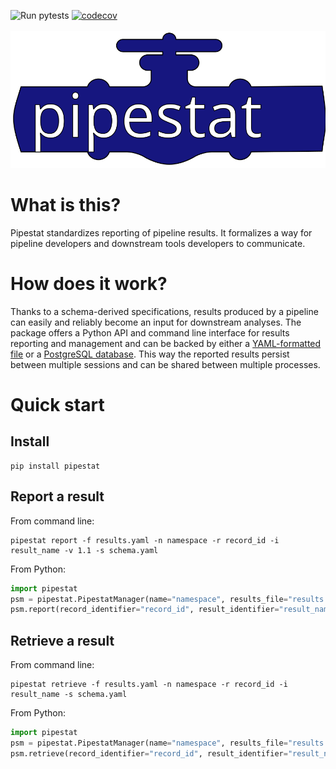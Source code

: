 ![Run pytests](https://github.com/pepkit/pipestat/workflows/Run%20pytests/badge.svg)
[![codecov](https://codecov.io/gh/pepkit/pipestat/branch/master/graph/badge.svg?token=O07MXSQZ32)](https://codecov.io/gh/pepkit/pipestat)
<br></br>
<img src="docs/img/pipestat_logo.svg" class="img-header"> 

# What is this?

Pipestat standardizes reporting of pipeline results. It formalizes a way for pipeline developers and downstream tools developers to communicate. 

# How does it work?

Thanks to a schema-derived specifications, results produced by a pipeline can easily and reliably become an input for downstream analyses. The package offers a Python API and command line interface for results reporting and management and can be backed by either a [YAML-formatted file](https://yaml.org/spec/1.2/spec.html) or a [PostgreSQL database](https://www.postgresql.org/). This way the reported results persist between multiple sessions and can be shared between multiple processes.

# Quick start

## Install

```console
pip install pipestat
```

## Report a result

From command line:

```console
pipestat report -f results.yaml -n namespace -r record_id -i result_name -v 1.1 -s schema.yaml
```

From Python:

```python
import pipestat
psm = pipestat.PipestatManager(name="namespace", results_file="results.yaml", schema_path="schema.yaml")
psm.report(record_identifier="record_id", result_identifier="result_name", value=1.1)
```

## Retrieve a result

From command line:

```console
pipestat retrieve -f results.yaml -n namespace -r record_id -i result_name -s schema.yaml
```

From Python:

```python
import pipestat
psm = pipestat.PipestatManager(name="namespace", results_file="results.yaml", schema_path="schema.yaml")
psm.retrieve(record_identifier="record_id", result_identifier="result_name")
```
 


